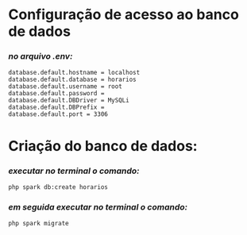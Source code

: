 # Configuração de acesso ao banco de dados

### _**no arquivo .env:**_
```
database.default.hostname = localhost
database.default.database = horarios
database.default.username = root
database.default.password = 
database.default.DBDriver = MySQLi
database.default.DBPrefix =
database.default.port = 3306
```

# Criação do banco de dados:

### _**executar no terminal o comando:**_
```
php spark db:create horarios

```
### _**em seguida executar no terminal o comando:**_
```
php spark migrate
```

